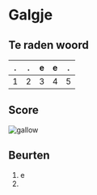 # Galgje

## Te raden woord

|.|.|e|e|.|
|-|-|-|-|-|
|1|2|3|4|5|

## Score
![gallow](./images/1.png)

## Beurten
1. e
2. 